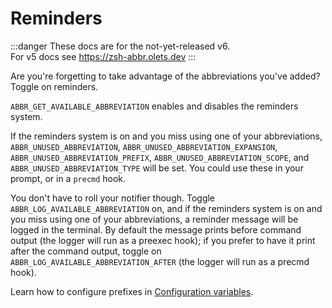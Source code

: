 # Reminders

:::danger
These docs are for the not-yet-released v6.  
For v5 docs see <https://zsh-abbr.olets.dev>
:::

Are you're forgetting to take advantage of the abbreviations you've added? Toggle on reminders.

`ABBR_GET_AVAILABLE_ABBREVIATION` enables and disables the reminders system.

If the reminders system is on and you miss using one of your abbreviations, `ABBR_UNUSED_ABBREVIATION`, `ABBR_UNUSED_ABBREVIATION_EXPANSION`, `ABBR_UNUSED_ABBREVIATION_PREFIX`, `ABBR_UNUSED_ABBREVIATION_SCOPE`, and `ABBR_UNUSED_ABBREVIATION_TYPE` will be set. You could use these in your prompt, or in a `precmd` hook.

You don't have to roll your notifier though. Toggle `ABBR_LOG_AVAILABLE_ABBREVIATION` on, and if the reminders system is on and you miss using one of your abbreviations, a reminder message will be logged in the terminal. By default the message prints before command output (the logger will run as a preexec hook); if you prefer to have it print after the command output, toggle on `ABBR_LOG_AVAILABLE_ABBREVIATION_AFTER` (the logger will run as a precmd hook).

Learn how to configure prefixes in [Configuration variables](./configuration-variables.md).
